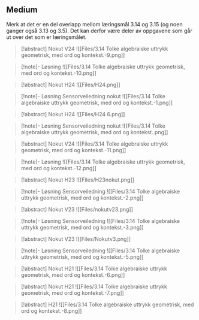 
## Medium

Merk at det er en del overlapp mellom læringsmål 3.14 og 3.15 (og noen ganger også 3.13 og 3.5). Det kan derfor være deler av oppgavene som går ut over det som er læringsmålet.


> [!abstract] Nokut V24
> ![[Files/3.14 Tolke algebraiske uttrykk geometrisk, med ord og kontekst.-9.png]]

> [!note]- Løsning 
> ![[Files/3.14 Tolke algebraiske uttrykk geometrisk, med ord og kontekst.-10.png]]





> [!abstract] Nokut H24
> ![[Files/H24.png]]

> [!note]- Løsning 
> Sensorveiledning nokut
> ![[Files/3.14 Tolke algebraiske uttrykk geometrisk, med ord og kontekst.-1.png]]



> [!abstract] Nokut H24
> ![[Files/H24 6.png]]

> [!note]- Løsning 
> Sensorveiledning nokut
> ![[Files/3.14 Tolke algebraiske uttrykk geometrisk, med ord og kontekst..png]]


> [!abstract] Nokut V24
> ![[Files/3.14 Tolke algebraiske uttrykk geometrisk, med ord og kontekst.-11.png]]

> [!note]- Løsning 
> ![[Files/3.14 Tolke algebraiske uttrykk geometrisk, med ord og kontekst.-12.png]]




> [!abstract] Nokut H23
> ![[Files/H23nokut.png]]


> [!note]- Løsning 
> Sensorveiledning
> ![[Files/3.14 Tolke algebraiske uttrykk geometrisk, med ord og kontekst.-2.png]]




> [!abstract] Nokut V23
> ![[Files/nokutv23.png]]


> [!note]- Løsning 
> Sensorveiledning
> ![[Files/3.14 Tolke algebraiske uttrykk geometrisk, med ord og kontekst.-3.png]]



> [!abstract] Nokut V23
> ![[Files/Nokutv3.png]]


> [!note]- Løsning 
> Sensorveiledning
> ![[Files/3.14 Tolke algebraiske uttrykk geometrisk, med ord og kontekst.-5.png]]


> [!abstract] Nokut H21
> ![[Files/3.14 Tolke algebraiske uttrykk geometrisk, med ord og kontekst.-6.png]]


> [!abstract] Nokut H21
> ![[Files/3.14 Tolke algebraiske uttrykk geometrisk, med ord og kontekst.-7.png]]


> [!abstract] H21
> ![[Files/3.14 Tolke algebraiske uttrykk geometrisk, med ord og kontekst.-8.png]]





